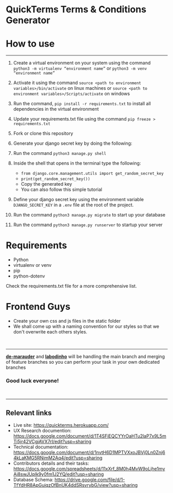 # QuickTerms Terms & Conditions Generator

# How to use

<hr>

  1.  Create a virtual environment on your system using the command `python3 -m virtualenv “environment name”` or `python3 -m venv “environment name” `
  2.  Activate it using the command `source <path to environment variables>/bin/activate` on linux machines or `source <path to environment variables>/Scripts/activate` on windows
  3.  Run the command, `pip install -r requirements.txt` to install all dependencies in the virtual environment
  4.  Update your requirements.txt file using the command `pip freeze > requirements.txt`
  5.  Fork or clone this repository
  6.  Generate your django secret key by doing the following:
  7.  Run the command `python3 manage.py shell`
  8.  Inside the shell that opens in the terminal type the following:
      - `from django.core.management.utils import get_random_secret_key`
      - `print(get_random_secret_key())`
      - Copy the generated key
      - You can also follow this simple tutorial

  9.  Define your django secret key using the environment variable `DJANGO_SECRET_KEY` in a `.env` file at the root of the project.
  10. Run the command `python3 manage.py migrate` to start up your database
  11. Run the command `python3 manage.py runserver` to startup your server



# Requirements

  - Python
  - virtualenv or venv
  - pip
  - python-dotenv

  Check the requirements.txt file for a more comprehensive list.

# Frontend Guys
  - Create your own css and js files in the static folder
  - We shall come up with a naming convention for our styles so that we don't overwrite each others styles.

<br>
<hr>

[**de-marauder**](https://github.com/de-marauder) and [**labodinho**](https://github.com/labodinho) will be handling the main branch and merging of feature branches so you can perform your task in your own dedicated branches

### Good luck everyone!

<br>
<hr>

## Relevant links
  - Live site: https://quickterms.herokuapp.com/
  - UX Research documention: https://docs.google.com/document/d/1T4SFiEQCYYrOaHTu2laP7x9L5mTi5jr42VCgjAVX7rI/edit?usp=sharing
  - Technical documentation: https://docs.google.com/document/d/1nvtH6D1MPTVXxoJBVj0Ln0Znj64kLaKMG5RNimM2Aq4/edit?usp=sharing
  - Contributors details and their tasks: https://docs.google.com/spreadsheets/d/11xXrf_8M0h4MvW9oLjhe1myAj8swJUplk9y0fm1J2YQ/edit?usp=sharing
  - Database Schema: https://drive.google.com/file/d/1-TfYdHR8ApGuiqzOfBnUK4ddSRsvrybG/view?usp=sharing
